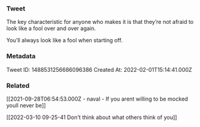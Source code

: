 ### Tweet
The key characteristic for anyone who makes it is that they’re not afraid to look like a fool over and over again.

You’ll always look like a fool when starting off.

### Metadata
Tweet ID: 1488531256686096386
Created At: 2022-02-01T15:14:41.000Z

### Related
[[2021-09-28T06:54:53.000Z - naval - If you arent willing to be mocked youll never be]]

[[2022-03-10 09-25-41 Don't think about what others think of you]]

